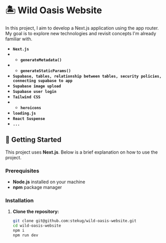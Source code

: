 # 🏝️ Wild Oasis Website

In this project, I aim to develop a Next.js application using the app router. My goal is to explore new technologies and revisit concepts I'm already familiar with.

- **`Next.js`**
- - **`generateMetadata()`**
- - **`generateStaticParams()`**
- **`Supabase, tables, relationship between tables, security policies, connecting supabase to app`**
- **`Supabase image upload`**
- **`Supabase user login`**
- **`Tailwind CSS`**
- - **`heroicons`**
- **`loading.js`**
- **`React Suspense`**
- **`...`**

## 🚀 Getting Started

This project uses **Next.js**. Below is a brief explanation on how to use the project.

### Prerequisites

- **Node.js** installed on your machine
- **npm** package manager

### Installation

1. **Clone the repository:**

   ```bash
   git clone git@github.com:stekug/wild-oasis-website.git
   cd wild-oasis-website
   npm i
   npm run dev
   ```
